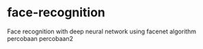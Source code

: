 # face-recognition
Face recognition with deep neural network using facenet algorithm
percobaan
percobaan2